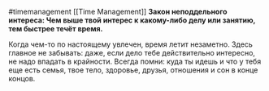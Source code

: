 #timemanagement
[[Time Management]]
**Закон неподдельного интереса: Чем выше твой интерес к какому-либо делу или занятию, тем быстрее течёт время.** 

Когда чем-то по настоящему увлечен, время летит незаметно. Здесь главное не забывать: даже, если дело тебе действительно интересно, не надо впадать в крайности. Всегда помни: куда ты идешь и что у тебя еще есть семья, твое тело, здоровье, друзья, отношения и сон в конце концов.